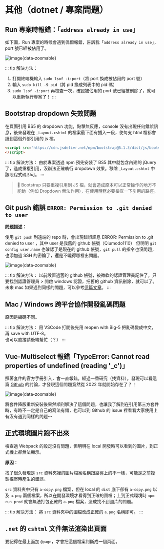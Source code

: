 # 其他（dotnet / 專案問題）

## Run 專案時報錯：「`address already in use`」

如下圖，Run 專案的時候會遇到偶爾報錯，告訴我「`address already in use`」，port 號已經被佔用了。

![image](/截圖%202023-12-12%20下午5.03.34.png){data-zoomable}

::: tip 解決方法：
 1. 打開終端機輸入 `sudo lsof -i:port`（將 port 換成被佔用的 port 號）
 2. 輸入 `sudo kill -9 pid`（將 pid 換成列表中的 pid 碼）
 3. `sudo lsof -i:port` 再檢查一次，確認被佔用的 port 號已經被刪除了，就可以重新執行專案了！
:::

## Bootstrap dropdown 失效問題

在頁面引用 BS5 的 dropdown 功能，點擊無反應，console 沒有出現任何錯誤訊息，後來發現在 `_Layout.cshtml` 的檔案最下面有插入一段，使每支 html 檔都會讀到這個外部引用的 js 檔。

```html
<script src="https://cdn.jsdelivr.net/npm/bootstrap@5.1.3/dist/js/bootstrap.bundle.min.js" integrity="sha384-ka7Sk0Gln4gmtz2MlQnikT1wXgYsOg+OMhuP+IlRH9sENBO0LRn5q+8nbTov4+1p" crossorigin="anonymous">
</script>
```

::: tip 解決方法：
由於專案透過 npm 預先安裝了 BS5 其中就包含內建的 jQuery 了，造成重複引用，沒辦法正確執行 dropdown 效果。移除 `_Layout.cshtml` 中該段程式碼即可。
:::

> 🌟 Bootstrap 只要重複引用到 JS 檔，就會造成原本可以正常操作的地方不能動（例如 Dropdown 無法作用），在使用時務必要檢查一下引用的路徑。

## Git push 錯誤 `ERROR: Permission to .git denied to user`

**問題描述：** <br>

使用 `git push` 到遠端的 repo 時，會出現錯誤訊息 ERROR: Permission to .git denied to user ，其中 user 是我舊的 github 帳號（Qiumodo1110） 但明明 `git config user.name` 也確認了是現在的 github 帳號，`git pull` 的指令也沒問題，也添加過 SSH 的密鑰了，還是不曉得哪裡出問題。

![image](/Windows%20Credentials.png){data-zoomable}

::: tip 解決方法：
以前設置過舊的 github 帳號，被微軟的認證管理員記住了，只要找到認證管理員 > 開啟 windows 認證，把舊的 github 資訊刪除，就可以了。 <br>
未來 mac 如果遇到同樣的問題，可以參考[這篇文章](https://stackoverflow.com/questions/5335197/gits-famous-error-permission-to-git-denied-to-user)。
:::

## Mac / Windows 跨平台協作開發亂碼問題

原因是編碼不同。

::: tip 解決方法：
用 VSCode 打開後先用 reopen with Big-5 把亂碼變成中文，再 save with UTF-8。 <br>
也可以直接請後端幫忙（？）
:::

## Vue-Multiselect 報錯「TypeError: Cannot read properties of undefined (reading '_c')」

照著套件的官方手冊引入，會一直報錯，經過一番研究（找資料），發現可以看這篇 [Github](https://github.com/shentao/vue-multiselect/issues/1533) 的討論，才發現這個問題竟然從 2022 年就開始存在了？！

![image](/截圖%202024-02-26%20下午2.39.31.png){data-zoomable}

將套件降版重新安裝後果然順利解決了這個問題，也讓我了解到在引用第三方套件時，有時不一定是自己的寫法有錯，也可以到 Github 的 issue 裡看看大家使用上有沒有遇到同樣的問題～

## 正式環境圖片跑不出來

檢查過 Webpack 的設定沒有問題，但明明在 local 開發時可以看到的圖片，到正式機上卻無法顯示。

**原因：** <br>

找了很久發現是 `src` 資料夾裡的圖片檔案名稱跟路徑上的不一樣，可能是之前複製檔案時產生的錯誤。 <br>

`src` 資料夾中只有 `a-copy.png` 檔案，但在 local 的 `dist` 底下卻有 `a-copy.png` 以及 `a.png` 兩個檔案，所以在開發環境才看得到正確的圖檔；上到正式環境時 `npm run prod` 就會無法打包正確的 `a.png` 檔案，造成找不到圖片的問題。

::: tip 解決方法：
將 `src` 資料夾中的圖檔改成正確的 `a.png` 名稱即可。
:::

## `.net` 的 `cshtml` 文件無法渲染出頁面

要記得在最上面加 `@page`，才會把這個檔案判斷成一個頁面。